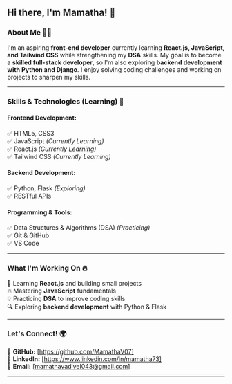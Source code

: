 ## Hi there, I'm Mamatha! 👋


### **About Me 👨‍💻**  
I'm an aspiring **front-end developer** currently learning **React.js, JavaScript, and Tailwind CSS** while strengthening my **DSA** skills. My goal is to become a **skilled full-stack developer**, so I'm also exploring **backend development with Python and Django**. I enjoy solving coding challenges and working on projects to sharpen my skills.

---

### **Skills & Technologies (Learning) 🚀**  
#### **Frontend Development:**  
✅ HTML5, CSS3  
✅ JavaScript *(Currently Learning)*  
✅ React.js *(Currently Learning)*  
✅ Tailwind CSS *(Currently Learning)*  

#### **Backend Development:**  
✅ Python, Flask *(Exploring)*  
✅ RESTful APIs  

#### **Programming & Tools:**  
✅ Data Structures & Algorithms (DSA) *(Practicing)*  
✅ Git & GitHub  
✅ VS Code  

---

### **What I'm Working On 🔥**  
🚀 Learning **React.js** and building small projects  
🔥 Mastering **JavaScript** fundamentals  
💡 Practicing **DSA** to improve coding skills  
🔍 Exploring **backend development** with Python & Flask

---

### **Let's Connect! 🌍**  
🔗 **GitHub:** [https://github.com/MamathaV07]  
💼 **LinkedIn:** [https://www.linkedin.com/in/mamatha73]  
📧 **Email:** [mamathavadivel043@gmail.com]  

---

